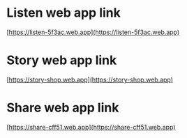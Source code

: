 # Listen web app link
[https://listen-5f3ac.web.app](https://listen-5f3ac.web.app)

# Story web app link
[https://story-shop.web.app](https://story-shop.web.app)

# Share web app link
[https://share-cff51.web.app](https://share-cff51.web.app)
